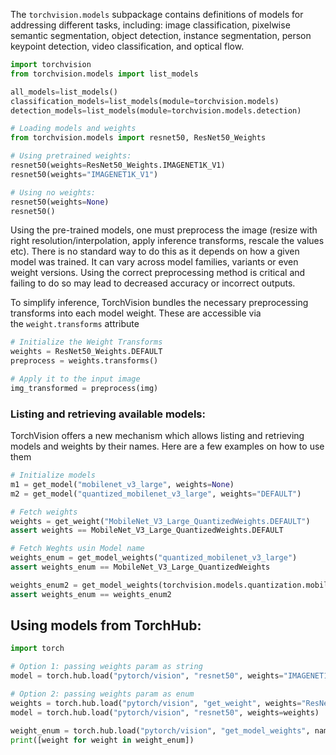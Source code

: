 The `torchvision.models` subpackage contains definitions of models for addressing different tasks, including: image classification, pixelwise semantic segmentation, object detection, instance segmentation, person keypoint detection, video classification, and optical flow.

```python
import torchvision 
from torchvision.models import list_models

all_models=list_models()
classification_models=list_models(module=torchvision.models)
detection_models=list_models(module=torchvision.models.detection)

# Loading models and weights
from torchvision.models import resnet50, ResNet50_Weights

# Using pretrained weights:
resnet50(weights=ResNet50_Weights.IMAGENET1K_V1)
resnet50(weights="IMAGENET1K_V1")

# Using no weights:
resnet50(weights=None)
resnet50()
```

Using the pre-trained models, one must preprocess the image (resize with right resolution/interpolation, apply inference transforms, rescale the values etc). There is no standard way to do this as it depends on how a given model was trained. It can vary across model families, variants or even weight versions. Using the correct preprocessing method is critical and failing to do so may lead to decreased accuracy or incorrect outputs.

To simplify inference, TorchVision bundles the necessary preprocessing transforms into each model weight. These are accessible via the `weight.transforms` attribute

```python
# Initialize the Weight Transforms
weights = ResNet50_Weights.DEFAULT
preprocess = weights.transforms()

# Apply it to the input image
img_transformed = preprocess(img)
```

### **Listing and retrieving available models:**
TorchVision offers a new mechanism which allows listing and retrieving models and weights by their names. Here are a few examples on how to use them

```python
# Initialize models
m1 = get_model("mobilenet_v3_large", weights=None)
m2 = get_model("quantized_mobilenet_v3_large", weights="DEFAULT")

# Fetch weights
weights = get_weight("MobileNet_V3_Large_QuantizedWeights.DEFAULT")
assert weights == MobileNet_V3_Large_QuantizedWeights.DEFAULT

# Fetch Weghts usin Model name
weights_enum = get_model_weights("quantized_mobilenet_v3_large")
assert weights_enum == MobileNet_V3_Large_QuantizedWeights

weights_enum2 = get_model_weights(torchvision.models.quantization.mobilenet_v3_large)
assert weights_enum == weights_enum2
```

## **Using models from TorchHub:**

```python
import torch

# Option 1: passing weights param as string
model = torch.hub.load("pytorch/vision", "resnet50", weights="IMAGENET1K_V2")

# Option 2: passing weights param as enum
weights = torch.hub.load("pytorch/vision", "get_weight", weights="ResNet50_Weights.IMAGENET1K_V2")
model = torch.hub.load("pytorch/vision", "resnet50", weights=weights)

weight_enum = torch.hub.load("pytorch/vision", "get_model_weights", name="resnet50")
print([weight for weight in weight_enum])
```